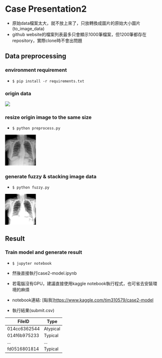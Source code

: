 # Case Presentation2

* 原始data檔案太大，就不放上來了，只放轉換成圖片的原始大小圖片(to_image_data)
* github website的檔案列表最多只會顯示1000筆檔案，但1200筆都存在repository，實際clone時不會出問題

## Data preprocessing 

### environment requirement
* `$ pip install -r requirements.txt`

### origin data
<img src="https://github.com/tim310579/Digital-Medicine-Case-Presentation/blob/main/Case%20Presentation%202/to_image_data/train/00af6f8c2a3d.jpg" width="20%">

### resize origin image to the same size
* `$ python preprocess.py`

<img src="https://github.com/tim310579/Digital-Medicine-Case-Presentation/blob/main/Case%20Presentation%202/resized_data/train/00af6f8c2a3d.jpg" width="20%">

### generate fuzzy & stacking image data
* `$ python fuzzy.py`

<img src="https://github.com/tim310579/Digital-Medicine-Case-Presentation/blob/main/Case%20Presentation%202/stacking_data/train/00af6f8c2a3d.jpg" width="20%">

## Result
### Train model and generate result

* `$ jupyter notebook`

* 然後直接執行case2-model.ipynb

* 若電腦沒有GPU，建議直接使用kaggle notebook執行程式，也可省去安裝環境的麻煩

* notebook連結: [點我]https://www.kaggle.com/tim310579/case2-model

* 執行結果(submit.csv)

| FileID | Type |
|---|---|
|014cc6362544|Atypical|
|014f6b975233|Typical|
|...|...|
|fd0516801814|Typical|
